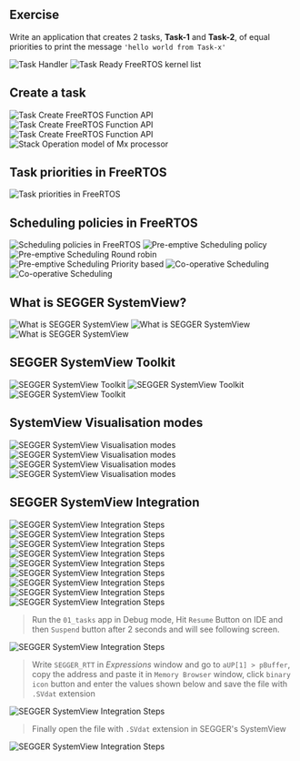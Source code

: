 ## Exercise
     
		 
Write an application that creates 2 tasks, **Task-1** and **Task-2**, 
of equal priorities to print the message `'hello world from Task-x'`  
     
		 
<img src="images/task_handler.png" alt="Task Handler" title="Task Handler">  		
    
		
<img src="images/task_ready.png" alt="Task Ready FreeRTOS kernel list" title="Task Ready FreeRTOS kernel list">  			 
    
## Create a task    
     
<img src="images/task_create.png" alt="Task Create FreeRTOS Function API" title="Task Create FreeRTOS Function API">     
     
   
<img src="images/task_create2.png" alt="Task Create FreeRTOS Function API" title="Task Create FreeRTOS Function API">        
     
   
<img src="images/task_create3.png" alt="Task Create FreeRTOS Function API" title="Task Create FreeRTOS Function API">  
     
   
<img src="images/stack_operation_mode_mx_processor.png" alt="Stack Operation model of Mx processor" title="Stack Operation model of Mx processor">  	 	
    
		
## Task priorities in FreeRTOS   
     
<img src="images/task_prior.png" alt="Task priorities in FreeRTOS" title="Task priorities in FreeRTOS">  			 		 
    
		
## Scheduling policies in FreeRTOS   
     
<img src="images/sched_policy.png" alt="Scheduling policies in FreeRTOS" title="Scheduling policies in FreeRTOS">  			 		 
    
     
<img src="images/preempt_sched.png" alt="Pre-emptive Scheduling policy" title="Pre-emptive Scheduling policy"> 
    
     
<img src="images/preempt_round_robin.png" alt="Pre-emptive Scheduling Round robin" title="Pre-emptive Scheduling Round robin">   
    
     
<img src="images/preempt_prior_based.png" alt="Pre-emptive Scheduling Priority based" title="Pre-emptive Scheduling Priority based">    
    
     
<img src="images/coop_sched.png" alt="Co-operative Scheduling" title="Co-operative Scheduling">   
    
     
<img src="images/coop_sched2.png" alt="Co-operative Scheduling" title="Co-operative Scheduling">   		 		 
    
		
## What is SEGGER SystemView?  
     
<img src="images/segger_systemview.png" alt="What is SEGGER SystemView" title="What is SEGGER SystemView">  		
     
<img src="images/segger_systemview2.png" alt="What is SEGGER SystemView" title="What is SEGGER SystemView">  			
     
<img src="images/segger_systemview3.png" alt="What is SEGGER SystemView" title="What is SEGGER SystemView">  	 
    
		
## SEGGER SystemView Toolkit    
     
<img src="images/segger_toolkit.png" alt="SEGGER SystemView Toolkit" title="SEGGER SystemView Toolkit">  	
     
<img src="images/segger_toolkit2.png" alt="SEGGER SystemView Toolkit" title="SEGGER SystemView Toolkit">  		
     
<img src="images/segger_toolkit3.png" alt="SEGGER SystemView Toolkit" title="SEGGER SystemView Toolkit">  		
    
		
## SystemView Visualisation modes   
     
<img src="images/segger_recording.png" alt="SEGGER SystemView Visualisation modes  " title="SEGGER SystemView Visualisation modes">  	 
     
<img src="images/segger_recording2.png" alt="SEGGER SystemView Visualisation modes  " title="SEGGER SystemView Visualisation modes">  	 
     
<img src="images/segger_recording3.png" alt="SEGGER SystemView Visualisation modes  " title="SEGGER SystemView Visualisation modes">  	 
     
<img src="images/segger_recording4.png" alt="SEGGER SystemView Visualisation modes  " title="SEGGER SystemView Visualisation modes">  	
    
		
## SEGGER SystemView Integration  
     
<img src="images/systemview_integration1.png" alt="SEGGER SystemView Integration Steps" title="SEGGER SystemView Integration Steps">  	 
     
<img src="images/systemview_integration2.png" alt="SEGGER SystemView Integration Steps" title="SEGGER SystemView Integration Steps">  	 
     
<img src="images/systemview_integration3.png" alt="SEGGER SystemView Integration Steps" title="SEGGER SystemView Integration Steps">  	 
     
<img src="images/systemview_integration4.png" alt="SEGGER SystemView Integration Steps" title="SEGGER SystemView Integration Steps">  	 
     
<img src="images/systemview_integration5.png" alt="SEGGER SystemView Integration Steps" title="SEGGER SystemView Integration Steps">  	 
     
<img src="images/systemview_integration6.png" alt="SEGGER SystemView Integration Steps" title="SEGGER SystemView Integration Steps">  	 
     
<img src="images/systemview_integration7.png" alt="SEGGER SystemView Integration Steps" title="SEGGER SystemView Integration Steps">  	 
     
<img src="images/systemview_integration8.png" alt="SEGGER SystemView Integration Steps" title="SEGGER SystemView Integration Steps">  	  	 
     
<img src="images/systemview_integration9.png" alt="SEGGER SystemView Integration Steps" title="SEGGER SystemView Integration Steps">   
    
		
> Run the `01_tasks` app in Debug mode, Hit `Resume` Button on IDE and then `Suspend` button after 2 seconds and will see following screen.
  	 
     
<img src="images/systemview_integration10.png" alt="SEGGER SystemView Integration Steps" title="SEGGER SystemView Integration Steps">
 
    
		
> Write `SEGGER_RTT` in _Expressions_ window and go to `aUP[1] > pBuffer`, copy the address and paste it in `Memory Browser` window, click `binary icon` button and enter the values shown below and save the file with `.SVdat` extension
  	 
     
<img src="images/systemview_integration11.png" alt="SEGGER SystemView Integration Steps" title="SEGGER SystemView Integration Steps">
 
    
		
> Finally open the file with `.SVdat` extension in SEGGER's SystemView
  	 
     
<img src="images/systemview_integration12.png" alt="SEGGER SystemView Integration Steps" title="SEGGER SystemView Integration Steps">
				
     
     		 
     
     	
     	
     
     
    
			 		 
    
     
	 
  

  				 
     


		 
     
		   					 		 		 


			
			    
      
